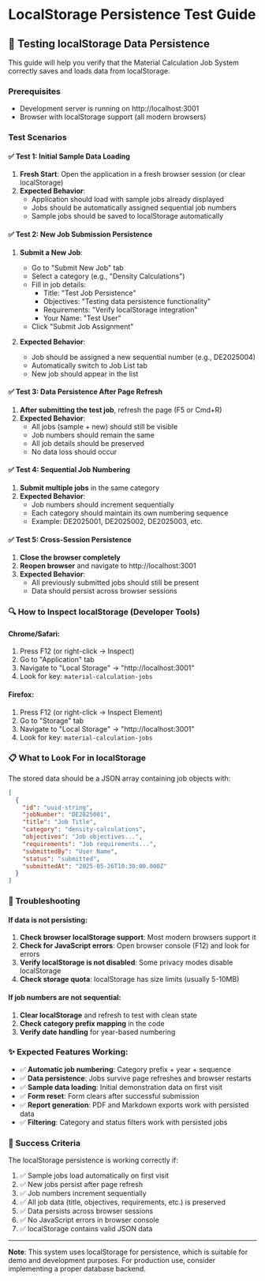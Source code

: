 # LocalStorage Persistence Test Guide

## 🧪 Testing localStorage Data Persistence

This guide will help you verify that the Material Calculation Job System correctly saves and loads data from localStorage.

### Prerequisites
- Development server is running on http://localhost:3001
- Browser with localStorage support (all modern browsers)

### Test Scenarios

#### ✅ Test 1: Initial Sample Data Loading
1. **Fresh Start**: Open the application in a fresh browser session (or clear localStorage)
2. **Expected Behavior**: 
   - Application should load with sample jobs already displayed
   - Jobs should be automatically assigned sequential job numbers
   - Sample jobs should be saved to localStorage automatically

#### ✅ Test 2: New Job Submission Persistence
1. **Submit a New Job**:
   - Go to "Submit New Job" tab
   - Select a category (e.g., "Density Calculations")
   - Fill in job details:
     - Title: "Test Job Persistence"
     - Objectives: "Testing data persistence functionality"
     - Requirements: "Verify localStorage integration"
     - Your Name: "Test User"
   - Click "Submit Job Assignment"

2. **Expected Behavior**:
   - Job should be assigned a new sequential number (e.g., DE2025004)
   - Automatically switch to Job List tab
   - New job should appear in the list

#### ✅ Test 3: Data Persistence After Page Refresh
1. **After submitting the test job**, refresh the page (F5 or Cmd+R)
2. **Expected Behavior**:
   - All jobs (sample + new) should still be visible
   - Job numbers should remain the same
   - All job details should be preserved
   - No data loss should occur

#### ✅ Test 4: Sequential Job Numbering
1. **Submit multiple jobs** in the same category
2. **Expected Behavior**:
   - Job numbers should increment sequentially
   - Each category should maintain its own numbering sequence
   - Example: DE2025001, DE2025002, DE2025003, etc.

#### ✅ Test 5: Cross-Session Persistence
1. **Close the browser completely**
2. **Reopen browser** and navigate to http://localhost:3001
3. **Expected Behavior**:
   - All previously submitted jobs should still be present
   - Data should persist across browser sessions

### 🔍 How to Inspect localStorage (Developer Tools)

#### Chrome/Safari:
1. Press F12 (or right-click → Inspect)
2. Go to "Application" tab
3. Navigate to "Local Storage" → "http://localhost:3001"
4. Look for key: `material-calculation-jobs`

#### Firefox:
1. Press F12 (or right-click → Inspect Element)
2. Go to "Storage" tab
3. Navigate to "Local Storage" → "http://localhost:3001"
4. Look for key: `material-calculation-jobs`

### 📋 What to Look For in localStorage

The stored data should be a JSON array containing job objects with:
```json
[
  {
    "id": "uuid-string",
    "jobNumber": "DE2025001",
    "title": "Job Title",
    "category": "density-calculations",
    "objectives": "Job objectives...",
    "requirements": "Job requirements...",
    "submittedBy": "User Name",
    "status": "submitted",
    "submittedAt": "2025-05-26T10:30:00.000Z"
  }
]
```

### 🐛 Troubleshooting

#### If data is not persisting:
1. **Check browser localStorage support**: Most modern browsers support it
2. **Check for JavaScript errors**: Open browser console (F12) and look for errors
3. **Verify localStorage is not disabled**: Some privacy modes disable localStorage
4. **Check storage quota**: localStorage has size limits (usually 5-10MB)

#### If job numbers are not sequential:
1. **Clear localStorage** and refresh to test with clean state
2. **Check category prefix mapping** in the code
3. **Verify date handling** for year-based numbering

### ✨ Expected Features Working:

- ✅ **Automatic job numbering**: Category prefix + year + sequence
- ✅ **Data persistence**: Jobs survive page refreshes and browser restarts
- ✅ **Sample data loading**: Initial demonstration data on first visit
- ✅ **Form reset**: Form clears after successful submission
- ✅ **Report generation**: PDF and Markdown exports work with persisted data
- ✅ **Filtering**: Category and status filters work with persisted jobs

### 🎯 Success Criteria

The localStorage persistence is working correctly if:
1. ✅ Sample jobs load automatically on first visit
2. ✅ New jobs persist after page refresh
3. ✅ Job numbers increment sequentially
4. ✅ All job data (title, objectives, requirements, etc.) is preserved
5. ✅ Data persists across browser sessions
6. ✅ No JavaScript errors in browser console
7. ✅ localStorage contains valid JSON data

---

**Note**: This system uses localStorage for persistence, which is suitable for demo and development purposes. For production use, consider implementing a proper database backend.
